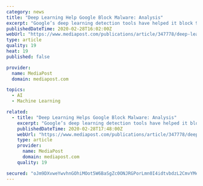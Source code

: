 ```yaml
---
category: news
title: "Deep Learning Help Google Block Malware: Analysis"
excerpt: "Google’s deep learning detection tools have helped it block 99% of malicious Gmail malware. Here is an analysis of how deep learning has helped bolster email security."
publishedDateTime: 2020-02-28T16:02:00Z
webUrl: "https://www.mediapost.com/publications/article/347778/deep-learning-help-google-block-malware-analysis.html?edition=117374"
type: article
quality: 19
heat: 19
published: false

provider:
  name: MediaPost
  domain: mediapost.com

topics:
  - AI
  - Machine Learning

related:
  - title: "Deep Learning Helps Google Block Malware: Analysis"
    excerpt: "Google’s deep learning detection tools have helped it block 99% of malicious Gmail malware. Here is an analysis of how deep learning has helped bolster email security."
    publishedDateTime: 2020-02-28T17:48:00Z
    webUrl: "https://www.mediapost.com/publications/article/347778/deep-learning-helps-google-block-malware-analysis.html?edition=117392"
    type: article
    provider:
      name: MediaPost
      domain: mediapost.com
    quality: 19

secured: "oJm9DXvweYwvhnGOhiMOot5W6BaSgZc0ONJRGPorLmn0I4idtvbdzL2CmvYMesRI9Vo1apW6q7z1Y7vjcQAZAASOgxLGqOR9NX/SIlxCSgoDcvkmI1QkoBcLTAEezN5/zv160x+YKb4B0xS5v2X99HNzFtAk7rQNAGqcxnTqmbsjnu0Soi0tomrdsVIpqmRHtUxl0uTGXG3nNQJHpShq8t2QTBF8+yRWhVGQbLPMFL/Qh37Bu4saBRF8RSnM+RZadtIwDIDpfGkdpjH2Lie9pY5IrTMymFxV5jwOL/3YrtOPLEpsgWOvETFntIwaSZWr;uDzoa/zdevUb6V3Mi+WMlA=="
---
```


